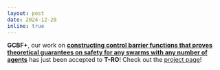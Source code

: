 ```yaml
---
layout: post
date: 2024-12-20
inline: true
---
```


**GCBF+**, our work on <strong>[constructing control barrier functions that proves theoretical guarantees on safety for any swarms with any number of agents](https://oswinso.github.io/crppo/public/paper.pdf)</strong>
has just been accepted to **T-RO**!
Check out the [project page](https://mit-realm.github.io/gcbfplus-website)!
